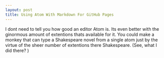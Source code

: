 ```yaml
---
layout: post
title: Using Atom With Markdown For GitHub Pages
---
```


I dont need to tell you how good an editor Atom is. Its even better with the ginormous amount of extentions thats available for it. You could make a monkey that can type a Shakespeare novel from a single atom just by the virtue of the sheer number of extentions there Shakespeare. (See, what I did there? )
